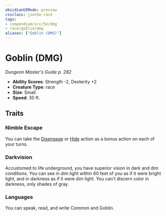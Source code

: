 ```yaml
---
obsidianUIMode: preview
cssclass: json5e-race
tags:
- compendium/src/5e/dmg
- race/goblin/dmg
aliases: ["Goblin (DMG)"]
---
```


# Goblin (DMG)
*Dungeon Master's Guide p. 282*

- **Ability Scores**: Strength -2, Dexterity +2
- **Creature Type**: race
- **Size**: Small
- **Speed**: 30 ft.


## Traits

### Nimble Escape

You can take the [Disengage](../../5e-rules/actions.md##Disengage) or [Hide](../../5e-rules/actions.md##Hide) action as a bonus action on each of your turns.

### Darkvision

Accustomed to life underground, you have superior vision in dark and dim conditions. You can see in dim light within 60 feet of you as if it were bright light, and in darkness as if it were dim light. You can't discern color in darkness, only shades of gray.

### Languages

You can speak, read, and write Common and Goblin.